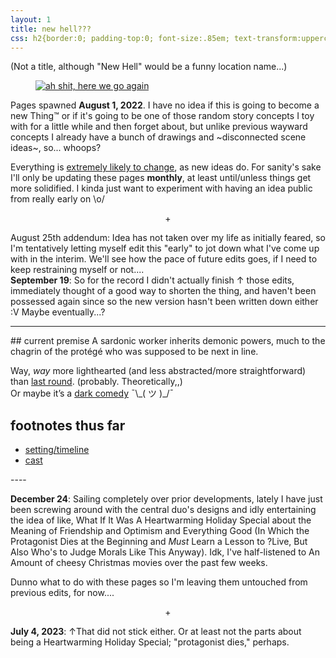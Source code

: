 ```yaml
---
layout: 1
title: new hell???
css: h2{border:0; padding-top:0; font-size:.85em; text-transform:uppercase; letter-spacing:0.05em; word-spacing:0.05em; color:#808080; margin-top:1em;} section{text-align:center;} ul{margin:0; list-style-type:none;} li{display:inline-block;} li:before,ul:after{content:"·"; margin:0 .25em; color:#808080;} h2+p{margin-top:0;}
---
```

(Not a title, although "New Hell" would be a funny location name...)

<figure><a href="https://knowyourmeme.com/memes/ah-shit-here-we-go-again"><img src="https://external-content.duckduckgo.com/iu/?u=https%3A%2F%2Fpreview.redd.it%2Fird4pu2fm8s21.jpg%3Fauto%3Dwebp%26s%3D81afbde8b7e7fae3e69e4c0afb9562de6d3137c9&f=1&nofb=1" alt="ah shit, here we go again"/></a></figure>

Pages spawned <b>August 1, 2022</b>. I have no idea if this is going to become a new Thing™ or if it's going to be one of those random story concepts I toy with for a little while and then forget about, but unlike previous wayward concepts I already have a bunch of drawings and ~disconnected scene ideas~, so... whoops?

Everything is <u>extremely likely to change</u>, as new ideas do. For sanity's sake I'll only be updating these pages **monthly**, at least until/unless things get more solidified. I kinda just want to experiment with having an idea public from really early on <span style="display:inline-block;">\o/

<p style="text-align:center;">+</p>

August 25th addendum: Idea has not taken over my life as initially feared, so I'm tentatively letting myself edit this "early" to jot down what I've come up with in the interim. We'll see how the pace of future edits goes, if I need to keep restraining myself or not....  
<b>September 19</b>: So for the record I didn't actually finish ↑ those edits, immediately thought of a good way to shorten the thing, and haven't been possessed again since so the new version hasn't been written down either <span style="display:inline-block;">:V</span> Maybe eventually...?

----
<section markdown="1">
## current premise
A sardonic worker inherits demonic powers, much to the chagrin of the protégé who was supposed to be next in line.

Way, *way* more lighthearted (and less abstracted/more straightforward) than [last round](https://a-flyleaf.github.io/ygbtdm/). (probably. Theoretically,,)  
Or maybe it’s a [dark comedy](https://en.wikipedia.org/wiki/Sweeney_Todd:_The_Demon_Barber_of_Fleet_Street) <span style="display:inline-block;">¯\\\_(&nbsp;ツ&nbsp;)_/¯</span>
	
## footnotes thus far
- [setting/timeline](timeline)
- [cast](cast)
</section>
----

<b>December 24</b>: Sailing completely over prior developments, lately I have just been screwing around with the central duo's designs and idly entertaining the idea of like, What If It Was A Heartwarming Holiday Special about the Meaning of Friendship and Optimism and Everything Good (In Which the Protagonist Dies at the Beginning and *Must* Learn a Lesson to ?Live, But Also Who's to Judge Morals Like This Anyway). Idk, I've half-listened to An Amount of cheesy Christmas movies over the past few weeks.

Dunno what to do with these pages so I'm leaving them untouched from previous edits, for now....

<p style="text-align:center;">+</p>

<b>July 4, 2023</b>: ↑That did not stick either. Or at least not the parts about being a Heartwarming Holiday Special; "protagonist dies," perhaps.